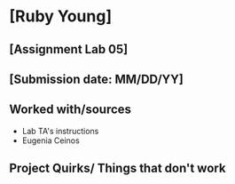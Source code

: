 # [Ruby Young]
## [Assignment Lab 05]
## [Submission date: MM/DD/YY]
## Worked with/sources 
* Lab TA's instructions  
* Eugenia Ceinos 
## Project Quirks/ Things that don't work

